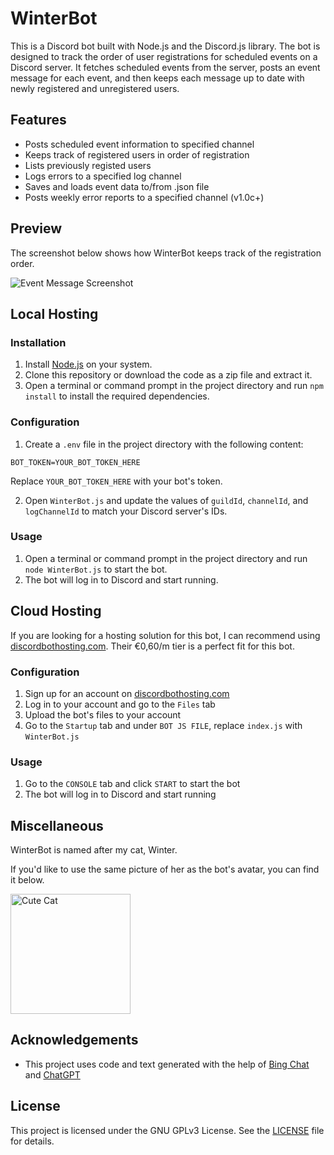 # WinterBot

This is a Discord bot built with Node.js and the Discord.js library. The bot is designed to track the order of user registrations for scheduled events on a Discord server. It fetches scheduled events from the server, posts an event message for each event, and then keeps each message up to date with newly registered and unregistered users.

## Features

- Posts scheduled event information to specified channel
- Keeps track of registered users in order of registration
- Lists previously registed users
- Logs errors to a specified log channel
- Saves and loads event data to/from .json file
- Posts weekly error reports to a specified channel (v1.0c+)

## Preview

The screenshot below shows how WinterBot keeps track of the registration order.

![Event Message Screenshot](https://i.imgur.com/RMabYb4.png)

## Local Hosting

### Installation

1. Install [Node.js](https://nodejs.org/en/) on your system.
2. Clone this repository or download the code as a zip file and extract it.
3. Open a terminal or command prompt in the project directory and run `npm install` to install the required dependencies.

### Configuration

1. Create a `.env` file in the project directory with the following content:

```
BOT_TOKEN=YOUR_BOT_TOKEN_HERE
```

Replace `YOUR_BOT_TOKEN_HERE` with your bot's token.

2. Open `WinterBot.js` and update the values of `guildId`, `channelId`, and `logChannelId` to match your Discord server's IDs.

### Usage

1. Open a terminal or command prompt in the project directory and run `node WinterBot.js` to start the bot.
2. The bot will log in to Discord and start running.

## Cloud Hosting

If you are looking for a hosting solution for this bot, I can recommend using [discordbothosting.com](https://discordbothosting.com/). Their €0,60/m tier is a perfect fit for this bot.

### Configuration

1. Sign up for an account on [discordbothosting.com](https://discordbothosting.com/)
2. Log in to your account and go to the `Files` tab
3. Upload the bot's files to your account
4. Go to the `Startup` tab and under `BOT JS FILE`, replace `index.js` with `WinterBot.js`

### Usage

1. Go to the `CONSOLE` tab and click `START` to start the bot
2. The bot will log in to Discord and start running

<!---
## Screenshots

Here are some screenshots of WinterBot in action:

### Event Message

This is a screenshot of an event message showing subscribed and unsubscribed users:

![Event Message Screenshot](event-message-screenshot.png)

### Error Log Channel

This is a screenshot of the error log channel showing error messages posted by WinterBot:

![Error Log Channel Screenshot](error-log-channel-screenshot.png)

### Weekly Error Report

This is a screenshot of the weekly error report posted by WinterBot:

![Weekly Error Report Screenshot](weekly-error-report-screenshot.png)
-->
## Miscellaneous

WinterBot is named after my cat, Winter.

If you'd like to use the same picture of her as the bot's avatar, you can find it below.

<img src="https://i.imgur.com/oCS021f.png" alt="Cute Cat" width="192" height="192">

## Acknowledgements

- This project uses code and text generated with the help of [Bing Chat](https://www.bing.com/search?q=Bing+AI&showconv=1) and [ChatGPT](https://chat.openai.com/)

## License

This project is licensed under the GNU GPLv3 License. See the [LICENSE](https://github.com/MicaLovesKPOP/WinterBot/blob/main/LICENSE) file for details.

